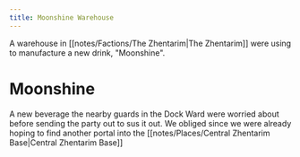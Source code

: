 ```yaml
---
title: Moonshine Warehouse
---
```

A warehouse in  [[notes/Factions/The Zhentarim|The Zhentarim]] were using to manufacture a new drink, "Moonshine".
# Moonshine
A new beverage the nearby guards in the Dock Ward were worried about before sending the party out to sus it out. We obliged since we were already hoping to find another portal into the [[notes/Places/Central Zhentarim Base|Central Zhentarim Base]]